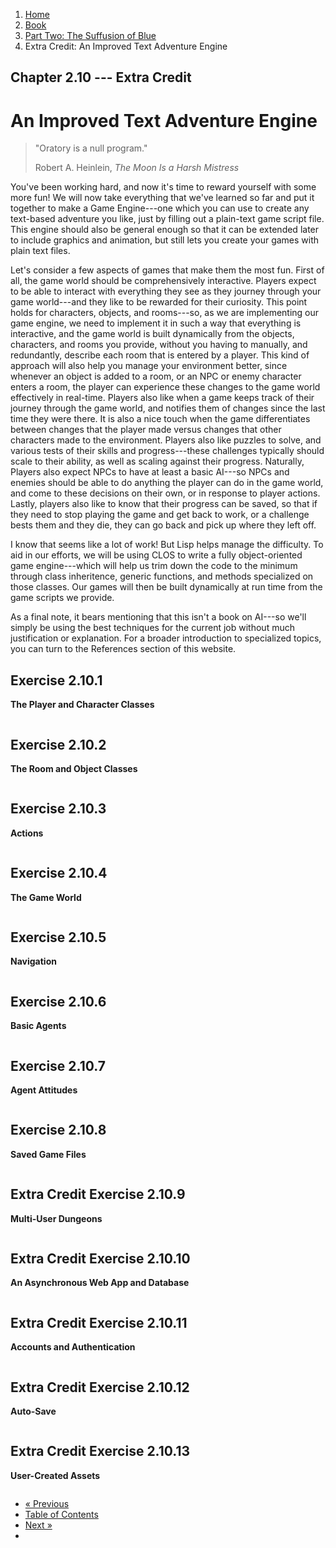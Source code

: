 <ol class="breadcrumb">
  <li><a href="/">Home</a></li>
  <li><a href="/book/">Book</a></li>
  <li><a href="/book/2-0-0-overview/">Part Two: The Suffusion of Blue</a></li>
  <li class="active">Extra Credit: An Improved Text Adventure Engine</li>
</ol>

## Chapter 2.10 --- Extra Credit

# An Improved Text Adventure Engine

> "Oratory is a null program."
> <footer>Robert A. Heinlein, <em>The Moon Is a Harsh Mistress</em></footer>

You've been working hard, and now it's time to reward yourself with some more fun!  We will now take everything that we've learned so far and put it together to make a Game Engine---one which you can use to create any text-based adventure you like, just by filling out a plain-text game script file.  This engine should also be general enough so that it can be extended later to include graphics and animation, but still lets you create your games with plain text files.

Let's consider a few aspects of games that make them the most fun.  First of all, the game world should be comprehensively interactive.  Players expect to be able to interact with everything they see as they journey through your game world---and they like to be rewarded for their curiosity.  This point holds for characters, objects, and rooms---so, as we are implementing our game engine, we need to implement it in such a way that everything is interactive, and the game world is built dynamically from the objects, characters, and rooms you provide, without you having to manually, and redundantly, describe each room that is entered by a player.  This kind of approach will also help you manage your environment better, since whenever an object is added to a room, or an NPC or enemy character enters a room, the player can experience these changes to the game world effectively in real-time.  Players also like when a game keeps track of their journey through the game world, and notifies them of changes since the last time they were there.  It is also a nice touch when the game differentiates between changes that the player made versus changes that other characters made to the environment.  Players also like puzzles to solve, and various tests of their skills and progress---these challenges typically should scale to their ability, as well as scaling against their progress.  Naturally, Players also expect NPCs to have at least a basic AI---so NPCs and enemies should be able to do anything the player can do in the game world, and come to these decisions on their own, or in response to player actions. Lastly, players also like to know that their progress can be saved, so that if they need to stop playing the game and get back to work, or a challenge bests them and they die, they can go back and pick up where they left off.

I know that seems like a lot of work! But Lisp helps manage the difficulty.  To aid in our efforts, we will be using CLOS to write a fully object-oriented game engine---which will help us trim down the code to the minimum through class inheritence, generic functions, and methods specialized on those classes.  Our games will then be built dynamically at run time from the game scripts we provide.

As a final note, it bears mentioning that this isn't a book on AI---so we'll simply be using the best techniques for the current job without much justification or explanation.  For a broader introduction to specialized topics, you can turn to the References section of this website.

## Exercise 2.10.1

**The Player and Character Classes**

```lisp

```

## Exercise 2.10.2

**The Room and Object Classes**

```lisp

```

## Exercise 2.10.3

**Actions**

```lisp

```

## Exercise 2.10.4

**The Game World**

```lisp

```

## Exercise 2.10.5

**Navigation**

```lisp

```

## Exercise 2.10.6

**Basic Agents**

```lisp

```

## Exercise 2.10.7

**Agent Attitudes**

```lisp

```

## Exercise 2.10.8

**Saved Game Files**

```lisp

```

## Extra Credit Exercise 2.10.9

**Multi-User Dungeons**

```lisp

```

## Extra Credit Exercise 2.10.10

**An Asynchronous Web App and Database**

```lisp

```

## Extra Credit Exercise 2.10.11

**Accounts and Authentication**

```lisp

```

## Extra Credit Exercise 2.10.12

**Auto-Save**

```lisp

```

## Extra Credit Exercise 2.10.13

**User-Created Assets**

```lisp

```

<ul class="pager">
  <li class="previous"><a href="/book/2-09-0-binary-octets-bits/">&laquo; Previous</a></li>
  <li><a href="/book/">Table of Contents</a></li>
  <li class="next"><a href="/book/2-11-0-conditions.md">Next &raquo;</a><li>
</ul>
